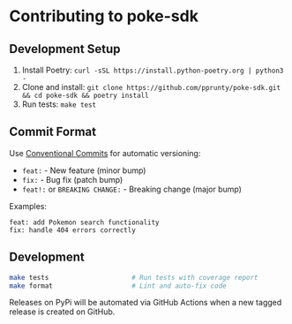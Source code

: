 # Contributing to poke-sdk

## Development Setup

1. Install Poetry: `curl -sSL https://install.python-poetry.org | python3 -`
2. Clone and install: `git clone https://github.com/pprunty/poke-sdk.git && cd poke-sdk && poetry install`
3. Run tests: `make test`

## Commit Format

Use [Conventional Commits](https://conventionalcommits.org/) for automatic versioning:

- `feat:` - New feature (minor bump)
- `fix:` - Bug fix (patch bump) 
- `feat!:` or `BREAKING CHANGE:` - Breaking change (major bump)

Examples:
```
feat: add Pokemon search functionality
fix: handle 404 errors correctly
```

## Development

```bash
make tests                     # Run tests with coverage report
make format                    # Lint and auto-fix code
```

Releases on PyPi will be automated via GitHub Actions when a new tagged release is created on GitHub.